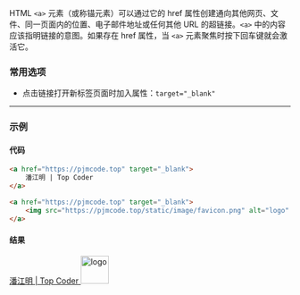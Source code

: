 HTML `<a>` 元素（或称锚元素）可以通过它的 href 属性创建通向其他网页、文件、同一页面内的位置、电子邮件地址或任何其他 URL 的超链接。`<a>` 中的内容应该指明链接的意图。如果存在 href 属性，当 `<a>` 元素聚焦时按下回车键就会激活它。

### 常用选项
- 点击链接打开新标签页面时加入属性：`target="_blank"`

---

### 示例
#### 代码
```html
<a href="https://pjmcode.top" target="_blank">
    潘江明 | Top Coder
</a>

<a href="https://pjmcode.top" target="_blank">
    <img src="https://pjmcode.top/static/image/favicon.png" alt="logo" width="50">
</a>
```

#### 结果
<a href="https://pjmcode.top" target="_blank">
    潘江明 | Top Coder
</a>

<a href="https://pjmcode.top" target="_blank">
    <img src="https://pjmcode.top/static/image/favicon.png" alt="logo" width="50">
</a>